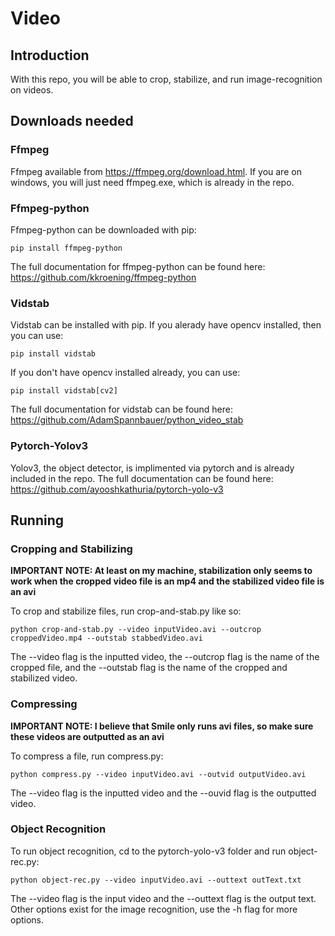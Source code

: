 # Video

## Introduction
With this repo, you will be able to crop, stabilize, and run image-recognition on videos.

## Downloads needed
### Ffmpeg
Ffmpeg available from https://ffmpeg.org/download.html. If you are on windows, you will just need ffmpeg.exe, which is already in the repo.

### Ffmpeg-python
Ffmpeg-python can be downloaded with pip:
```
pip install ffmpeg-python
```
The full documentation for ffmpeg-python can be found here: https://github.com/kkroening/ffmpeg-python

### Vidstab
Vidstab can be installed with pip. If you alerady have opencv installed, then you can use:
```
pip install vidstab
```
If you don't have opencv installed already, you can use:
```
pip install vidstab[cv2]
```
The full documentation for vidstab can be found here:  https://github.com/AdamSpannbauer/python_video_stab

### Pytorch-Yolov3
Yolov3, the object detector, is implimented via pytorch and is already included in the repo. The full documentation can be found here: https://github.com/ayooshkathuria/pytorch-yolo-v3

## Running
### Cropping and Stabilizing
**IMPORTANT NOTE: At least on my machine, stabilization only seems to work when the cropped video file is an mp4 and the stabilized video file is an avi**

To crop and stabilize files, run crop-and-stab.py like so:
```
python crop-and-stab.py --video inputVideo.avi --outcrop croppedVideo.mp4 --outstab stabbedVideo.avi
```
The --video flag is the inputted video, the --outcrop flag is the name of the cropped file, and the --outstab flag is the name of the cropped and stabilized video.

### Compressing
**IMPORTANT NOTE: I believe that Smile only runs avi files, so make sure these videos are outputted as an avi**

To compress a file, run compress.py:
```
python compress.py --video inputVideo.avi --outvid outputVideo.avi
```
The --video flag is the inputted video and the --ouvid flag is the outputted video.

### Object Recognition
To run object recognition, cd to the pytorch-yolo-v3 folder and run object-rec.py:
```
python object-rec.py --video inputVideo.avi --outtext outText.txt
```
The --video flag is the input video and the --outtext flag is the output text. Other options exist for the image recognition, use the -h flag for more options.
```
